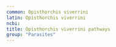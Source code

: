 ```yaml
---
common: Opisthorchis viverrini
latin: Opisthorchis viverrini
ncbi: 
title: Opisthorchis viverrini pathways
group: "Parasites"
---
```

